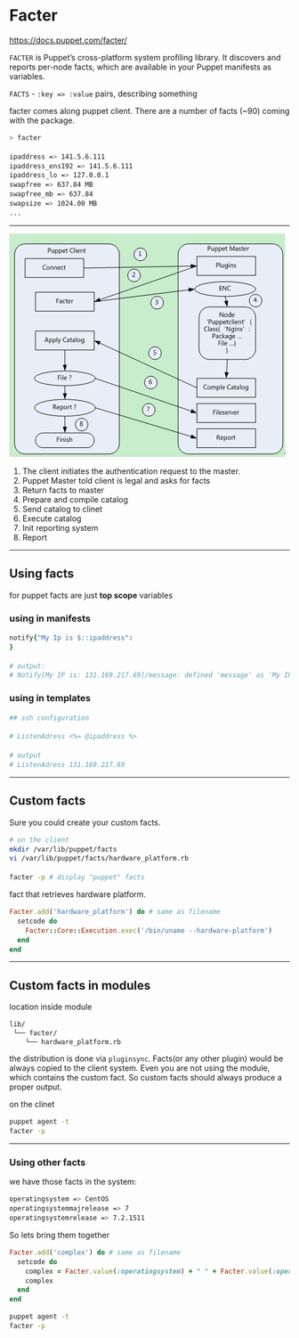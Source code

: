 # Facter

https://docs.puppet.com/facter/

`FACTER` is Puppet’s cross-platform system profiling library. It discovers and reports per-node facts, which are available in your Puppet manifests as variables.

`FACTS` - `:key => :value` pairs, describing something

facter comes along puppet client. There are a number of facts (~90) coming with the package.

```bash
> facter

ipaddress => 141.5.6.111
ipaddress_ens192 => 141.5.6.111
ipaddress_lo => 127.0.0.1
swapfree => 637.84 MB
swapfree_mb => 637.84
swapsize => 1024.00 MB
...

```

---

![Puppet Facter](./puppet_facter.jpg)

 1. The client initiates the authentication request to the master.
 2. Puppet Master told client is legal and asks for facts
 3. Return facts to master
 4. Prepare and compile catalog
 5. Send catalog to clinet
 6. Execute catalog
 7. Init reporting system
 8. Report

---

## Using facts

for puppet facts are just __top scope__ variables

### using in manifests

```ruby
notify{"My Ip is $::ipaddress":
}

# output:
# Notify[My IP is: 131.169.217.69]/message: defined 'message' as 'My IP is: 131.169.217.69'
```

### using in templates

```ruby
## ssh configuration

# ListenAdress <%= @ipaddress %>

# output
# ListenAdress 131.169.217.69
```

---

## Custom facts

Sure you could create your custom facts.

```bash
# on the client
mkdir /var/lib/puppet/facts
vi /var/lib/puppet/facts/hardware_platform.rb

facter -p # display "puppet" facts
```

fact that retrieves hardware platform.

```ruby
Facter.add('hardware_platform') do # same as filename
  setcode do
    Facter::Core::Execution.exec('/bin/uname --hardware-platform')
  end
end
```

---

## Custom facts in modules

location inside module

```
lib/
 └── facter/
    └── hardware_platform.rb
```

the distribution is done via `pluginsync`. Facts(or any other plugin) would be always copied to the client system.
Even you are not using the module, which contains the custom fact. So custom facts should always produce a proper output.

on the clinet

```bash
puppet agent -t
facter -p
```

---

### Using other facts

we have those facts in the system:

```bash
operatingsystem => CentOS
operatingsystemmajrelease => 7
operatingsystemrelease => 7.2.1511
```

So lets bring them together

```ruby
Facter.add('complex') do # same as filename
  setcode do
    complex = Facter.value(:operatingsystem) + " " + Facter.value(:operatingsystemmajrelease) + " " + Facter.value(:operatingsystemrelease)
    complex
  end
end
```

```bash
puppet agent -t
facter -p
```
